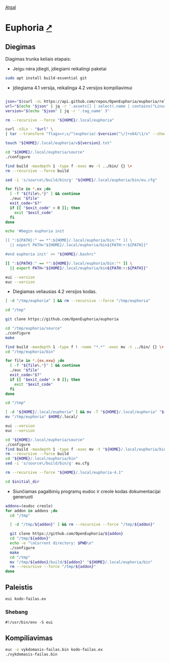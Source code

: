 [Atgal](./readme.md)

# Euphoria [&#x2B67;](https://openeuphoria.org/)

## Diegimas

Diagimas trunka keliais etapais:

* Jeigu nėra įdiegti, įdiegiami reikalingi paketai

```bash
sudo apt install build-essential git
```

* Įdiegiama 4.1 versija, reikalinga 4.2 versijos kompiliavimui

```bash

json="$(curl -sL https://api.github.com/repos/OpenEuphoria/euphoria/releases/latest)"
url="$(echo "$json" | jq -r '.assets[] | select(.name | contains("Linux-x64")) | .browser_download_url' )"
version="$(echo "$json" | jq -r '.tag_name' )"

rm --recursive --force "${HOME}/.local/euphoria"

curl -sSLo - "$url" \
| tar --transform "flags=r;s/^(euphoria)-$version[^\/]+x64/\1/x" --show-transformed-names -xzC "${HOME}/.local"

touch "${HOME}/.local/euphoria/v${version}.txt"

cd "${HOME}/.local/euphoria/source"
./configure

find build -maxdepth 1 -type f -exec mv -t ../bin/ {} \+
rm --recursive --force build

sed -i 's/source\/build/bin/g' "${HOME}/.local/euphoria/bin/eu.cfg"

for file in *.ex ;do
  [ -f "${file%.*}" ] && continue
  ./euc "$file"
  exit_code="$?"
  if [[ "$exit_code" > 0 ]]; then
    exit "$exit_code"
  fi 
done

echo '#begin euphoria init

[[ ":${PATH}:" == *":${HOME}/.local/euphoria/bin:"* ]] \
  || export PATH="${HOME}/.local/euphoria/bin${PATH:+:${PATH}}"

#end euphoria init' >> "${HOME}/.bashrc"

[[ ":${PATH}:" == *":${HOME}/.local/euphoria/bin:"* ]] \
  || export PATH="${HOME}/.local/euphoria/bin${PATH:+:${PATH}}"

eui --version
euc --version
```

* Diegiamas veliausias 4.2 versijos kodas.

```bash
[ -d "/tmp/euphoria" ] && rm --recursive --force "/tmp/euphoria"

cd "/tmp"

git clone https://github.com/OpenEuphoria/euphoria

cd "/tmp/euphoria/source"
./configure
make

find build -maxdepth 1 -type f ! -name "*.*" -exec mv -t ../bin/ {} \+
cd "/tmp/euphoria/bin"

for file in *.{ex,exw} ;do
  [ -f "${file%.*}" ] && continue
  ./euc "$file"
  exit_code="$?"
  if [[ "$exit_code" > 0 ]]; then
    exit "$exit_code"
  fi 
done

cd "/tmp"

[ -d "${HOME}/.local/euphoria" ] && mv -T "${HOME}/.local/euphoria" "${HOME}/.local/euphoria-4.1"
mv "/tmp/euphoria" $HOME/.local/

eui --version
euc --version

cd "${HOME}/.local/euphoria/source"
./configure
find build -maxdepth 1 -type f -exec mv -t "${HOME}/.local/euphoria/bin/" {} \+
rm --recursive --force build
cd "${HOME}/.local/euphoria/bin"
sed -i 's/source\/build/bin/g' eu.cfg

rm --recursive --force "${HOME}/.local/euphoria-4.1"

cd $initial_dir
```

* Siunčiamas pagalbinių programų eudoc ir creole kodas dokumentacijai generuoti

```bash
addons=(eudoc creole)
for addon in addons ;do
  cd "/tmp"

  [ -d "/tmp/${addon}" ] && rm --recursive --force "/tmp/${addon}"

  git clone https://github.com/OpenEuphoria/${addon}
  cd "/tmp/${addon}"
  echo -e "\nCurrent directory: $PWD\n"
  ./configure
  make
  cd "/tmp"
  mv "/tmp/${addon}/build/${addon}" "${HOME}/.local/euphoria/bin"
  rm --recursive --force "/tmp/${addon}"
done
```

## Paleistis

```bash
eui kodo-failas.ex
```

### Shebang

```shebang
#!/usr/bin/env -S eui
```

## Kompiliavimas

```bash
euc -o vykdomasis-failas.bin kodo-failas.ex
./vykdomasis-failas.bin
```
